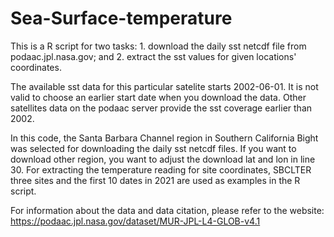 # Sea-Surface-temperature
This is a R script for two tasks: 1. download the daily sst netcdf file from podaac.jpl.nasa.gov; and 2. extract the sst values for given locations' coordinates. 

The available sst data for this particular satelite starts 2002-06-01. It is not valid to choose an earlier start date when you download the data. Other satellites data on the podaac server provide the sst coverage earlier than 2002. 

In this code, the Santa Barbara Channel region in Southern California Bight was selected for downloading the daily sst netcdf files. If you want to download other region, you want to adjust the download lat and lon in line 30. For extracting the temperature reading for site coordinates, SBCLTER three sites and the first 10 dates in 2021 are used as examples in the R script.  

For information about the data and data citation, please refer to the website: https://podaac.jpl.nasa.gov/dataset/MUR-JPL-L4-GLOB-v4.1

